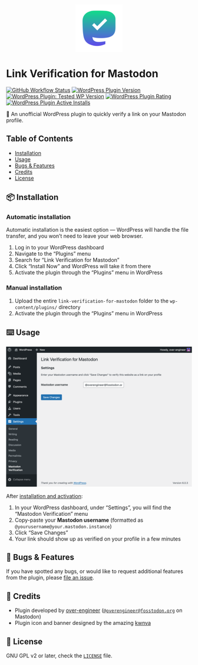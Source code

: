 <p align="center">
    <img width="128" height="128" src=".wordpress-org/icon.svg" />
</p>

# Link Verification for Mastodon

[![GitHub Workflow Status](https://img.shields.io/github/workflow/status/over-engineer/link-verification-for-mastodon/deploy-to-plugin-repository)](https://github.com/over-engineer/link-verification-for-mastodon/actions/workflows/deploy.yml)
[![WordPress Plugin Version](https://img.shields.io/wordpress/plugin/v/link-verification-for-mastodon)](https://wordpress.org/plugins/link-verification-for-mastodon/)
[![WordPress Plugin: Tested WP Version](https://img.shields.io/wordpress/plugin/tested/link-verification-for-mastodon)](https://wordpress.org/plugins/link-verification-for-mastodon/)
[![WordPress Plugin Rating](https://img.shields.io/wordpress/plugin/stars/link-verification-for-mastodon)](https://wordpress.org/plugins/link-verification-for-mastodon/)
[![WordPress Plugin Active Installs](https://img.shields.io/wordpress/plugin/installs/link-verification-for-mastodon)](https://wordpress.org/plugins/link-verification-for-mastodon/)

🐘 An unofficial WordPress plugin to quickly verify a link on your Mastodon profile.

## Table of Contents

* [Installation](#-installation)
* [Usage](#-usage)
* [Bugs & Features](#-bugs--features)
* [Credits](#-credits)
* [License](#-license)

## 📦 Installation

### Automatic installation

Automatic installation is the easiest option — WordPress will handle the file transfer,
and you won’t need to leave your web browser.

1. Log in to your WordPress dashboard
2. Navigate to the “Plugins” menu
3. Search for “Link Verification for Mastodon”
4. Click “Install Now” and WordPress will take it from there
5. Activate the plugin through the “Plugins” menu in WordPress

### Manual installation

1. Upload the entire `link-verification-for-mastodon` folder to the `wp-content/plugins/` directory
2. Activate the plugin through the “Plugins” menu in WordPress

## ⌨️ Usage

![screenshot](.wordpress-org/screenshot-1.png)

After [installation and activation](#-installation):

1. In your WordPress dashboard, under “Settings”, you will find the “Mastodon Verification” menu
2. Copy-paste your **Mastodon username** (formatted as `@yourusername@your.mastodon.instance`)
3. Click “Save Changes”
4. Your link should show up as verified on your profile in a few minutes

## 🐞 Bugs & Features

If you have spotted any bugs, or would like to request additional features from the plugin,
please [file an issue](https://github.com/over-engineer/link-verification-for-mastodon/issues).

## 📙 Credits

* Plugin developed by [over-engineer](https://over-engineer.com/)
  ([`@overengineer@fosstodon.org`](https://fosstodon.org/@overengineer) on Mastodon)
* Plugin icon and banner designed by the amazing [kwnva](https://kwnva.design/)

## 📖 License

GNU GPL v2 or later, check the [`LICENSE`](./LICENSE) file.
